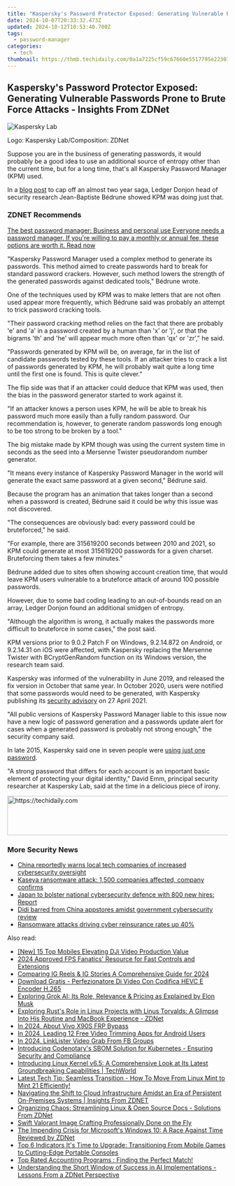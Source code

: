 ```yaml
---
title: "Kaspersky's Password Protector Exposed: Generating Vulnerable Passwords Prone to Brute Force Attacks - Insights From ZDNet"
date: 2024-10-07T20:33:32.473Z
updated: 2024-10-12T10:53:40.700Z
tags:
  - password-manager
categories:
  - tech
thumbnail: https://thmb.techidaily.com/0a1a7225cf59c67660e5517795e22301d6d92dc2445c6377515e5503eb99dcd0.jpg
---
```


## Kaspersky's Password Protector Exposed: Generating Vulnerable Passwords Prone to Brute Force Attacks - Insights From ZDNet

![Kaspersky Lab](https://www.zdnet.com/a/img/resize/8f85b12f566bbc9afa244aba24d65e004cca46d1/2019/03/19/a24c7bc2-2208-42b8-9308-6d2f4e3fa87a/kaspersky.jpg?auto=webp&width=1280)

Logo: Kaspersky Lab/Composition: ZDNet

Suppose you are in the business of generating passwords, it would probably be a good idea to use an additional source of entropy other than the current time, but for a long time, that's all Kaspersky Password Manager (KPM) used. 

In a [blog post](https://donjon.ledger.com/kaspersky-password-manager/) to cap off an almost two year saga, Ledger Donjon head of security research Jean-Baptiste Bédrune showed KPM was doing just that. 

### **ZDNET** Recommends

[The best password manager: Business and personal use Everyone needs a password manager. If you're willing to pay a monthly or annual fee, these options are worth it.  Read now](https://www.zdnet.com/article/best-password-manager/)

"Kaspersky Password Manager used a complex method to generate its passwords. This method aimed to create passwords hard to break for standard password crackers. However, such method lowers the strength of the generated passwords against dedicated tools," Bédrune wrote. 

One of the techniques used by KPM was to make letters that are not often used appear more frequently, which Bédrune said was probably an attempt to trick password cracking tools. 

"Their password cracking method relies on the fact that there are probably 'e' and 'a' in a password created by a human than 'x' or 'j', or that the bigrams 'th' and 'he' will appear much more often than 'qx' or 'zr'," he said. 

"Passwords generated by KPM will be, on average, far in the list of candidate passwords tested by these tools. If an attacker tries to crack a list of passwords generated by KPM, he will probably wait quite a long time until the first one is found. This is quite clever." 

The flip side was that if an attacker could deduce that KPM was used, then the bias in the password generator started to work against it. 

"If an attacker knows a person uses KPM, he will be able to break his password much more easily than a fully random password. Our recommendation is, however, to generate random passwords long enough to be too strong to be broken by a tool." 

The big mistake made by KPM though was using the current system time in seconds as the seed into a Mersenne Twister pseudorandom number generator. 

"It means every instance of Kaspersky Password Manager in the world will generate the exact same password at a given second," Bédrune said. 

Because the program has an animation that takes longer than a second when a password is created, Bédrune said it could be why this issue was not discovered. 

"The consequences are obviously bad: every password could be bruteforced," he said. 

"For example, there are 315619200 seconds between 2010 and 2021, so KPM could generate at most 315619200 passwords for a given charset. Bruteforcing them takes a few minutes." 

Bédrune added due to sites often showing account creation time, that would leave KPM users vulnerable to a bruteforce attack of around 100 possible passwords. 

However, due to some bad coding leading to an out-of-bounds read on an array, Ledger Donjon found an additional smidgen of entropy. 

"Although the algorithm is wrong, it actually makes the passwords more difficult to bruteforce in some cases," the post said. 

KPM versions prior to 9.0.2 Patch F on Windows, 9.2.14.872 on Android, or 9.2.14.31 on iOS were affected, with Kaspersky replacing the Mersenne Twister with BCryptGenRandom function on its Windows version, the research team said. 

Kaspersky was informed of the vulnerability in June 2019, and released the fix version in October that same year. In October 2020, users were notified that some passwords would need to be generated, with Kaspersky publishing its [security advisory](https://support.kaspersky.com/general/vulnerability.aspx?el=12430#270421) on 27 April 2021\. 

"All public versions of Kaspersky Password Manager liable to this issue now have a new logic of password generation and a passwords update alert for cases when a generated password is probably not strong enough," the security company said. 

In late 2015, Kaspersky said one in seven people were [using just one password](https://www.zdnet.com/article/kaspersky-1-in-7-people-use-one-password/). 

"A strong password that differs for each account is an important basic element of protecting your digital identity," David Emm, principal security researcher at Kaspersky Lab, said at the time in a delicious piece of irony. 

<!-- affiliate ads begin -->
<a href="https://appsumo.8odi.net/c/5597632/2137379/7443" target="_top" id="2137379">
  <img src="//a.impactradius-go.com/display-ad/7443-2137379" border="0" alt="https://techidaily.com" width="728" height="90"/>
</a>
<img height="0" width="0" src="https://appsumo.8odi.net/i/5597632/2137379/7443" style="position:absolute;visibility:hidden;" border="0" />
<!-- affiliate ads end -->

### More Security News

* [China reportedly warns local tech companies of increased cybersecurity oversight](https://www.zdnet.com/article/china-reportedly-warns-local-tech-companies-of-increased-cybersecurity-oversight/)
* [Kaseya ransomware attack: 1,500 companies affected, company confirms](https://www.zdnet.com/article/kaseya-ransomware-attack-1500-companies-affected-company-confirms/)
* [Japan to bolster national cybersecurity defence with 800 new hires: Report](https://www.zdnet.com/article/japan-to-bolster-national-cybersecurity-defence-with-800-new-hires-report/)
* [Didi barred from China appstores amidst government cybersecurity review](https://www.zdnet.com/article/didi-barred-from-china-appstores-amidst-government-cybersecurity-review/)
* [Ransomware attacks driving cyber reinsurance rates up 40%](https://www.zdnet.com/article/ransomware-attacks-driving-cyber-reinsurance-rates-up-40/)

<ins class="adsbygoogle"
     style="display:block"
     data-ad-format="autorelaxed"
     data-ad-client="ca-pub-7571918770474297"
     data-ad-slot="1223367746"></ins>

<ins class="adsbygoogle"
     style="display:block"
     data-ad-client="ca-pub-7571918770474297"
     data-ad-slot="8358498916"
     data-ad-format="auto"
     data-full-width-responsive="true"></ins>

<span class="atpl-alsoreadstyle">Also read:</span>
<div><ul>
<li><a href="https://extra-tips.techidaily.com/new-15-top-mobiles-elevating-dji-video-production-value/"><u>[New] 15 Top Mobiles Elevating DJi Video Production Value</u></a></li>
<li><a href="https://fox-friendly.techidaily.com/2024-approved-fps-fanatics-resource-for-fast-controls-and-extensions/"><u>2024 Approved FPS Fanatics' Resource for Fast Controls and Extensions</u></a></li>
<li><a href="https://instagram-videos.techidaily.com/comparing-ig-reels-and-ig-stories-a-comprehensive-guide-for-2024/"><u>Comparing IG Reels & IG Stories A Comprehensive Guide for 2024</u></a></li>
<li><a href="https://vp-tips.techidaily.com/download-gratis-perfezionatore-di-video-con-codifica-hevc-e-encoder-h265/"><u>Download Gratis - Perfezionatore Di Video Con Codifica HEVC E Encoder H.265</u></a></li>
<li><a href="https://tech-hub.techidaily.com/exploring-grok-ai-its-role-relevance-and-pricing-as-explained-by-elon-musk/"><u>Exploring Grok AI: Its Role, Relevance & Pricing as Explained by Elon Musk</u></a></li>
<li><a href="https://app-tips.techidaily.com/exploring-rusts-role-in-linux-projects-with-linus-torvalds-a-glimpse-into-his-routine-and-macbook-experience-zdnet/"><u>Exploring Rust's Role in Linux Projects with Linus Torvalds: A Glimpse Into His Routine and MacBook Experience - ZDNet</u></a></li>
<li><a href="https://bypass-frp.techidaily.com/in-2024-about-vivo-x90s-frp-bypass-by-drfone-android/"><u>In 2024, About Vivo X90S FRP Bypass</u></a></li>
<li><a href="https://fox-info.techidaily.com/in-2024-leading-12-free-video-trimming-apps-for-android-users/"><u>In 2024, Leading 12 Free Video Trimming Apps for Android Users</u></a></li>
<li><a href="https://facebook-video-content.techidaily.com/in-2024-linklister-video-grab-from-fb-groups/"><u>In 2024, LinkLister Video Grab From FB Groups</u></a></li>
<li><a href="https://app-tips.techidaily.com/introducing-codenotarys-sbom-solution-for-kubernetes-ensuring-security-and-compliance/"><u>Introducing Codenotary's SBOM Solution for Kubernetes - Ensuring Security and Compliance</u></a></li>
<li><a href="https://app-tips.techidaily.com/introducing-linux-kernel-v65-a-comprehensive-look-at-its-latest-groundbreaking-capabilities-techworld/"><u>Introducing Linux Kernel v6.5: A Comprehensive Look at Its Latest Groundbreaking Capabilities | TechWorld</u></a></li>
<li><a href="https://app-tips.techidaily.com/latest-tech-tip-seamless-transition-how-to-move-from-linux-mint-to-mint-21-efficiently/"><u>Latest Tech Tip: Seamless Transition - How To Move From Linux Mint to Mint 21 Efficiently!</u></a></li>
<li><a href="https://app-tips.techidaily.com/navigating-the-shift-to-cloud-infrastructure-amidst-an-era-of-persistent-on-premises-systems-insights-from-zdnet/"><u>Navigating the Shift to Cloud Infrastructure Amidst an Era of Persistent On-Premises Systems | Insights From ZDNET</u></a></li>
<li><a href="https://app-tips.techidaily.com/organizing-chaos-streamlining-linux-and-open-source-docs-solutions-from-zdnet/"><u>Organizing Chaos: Streamlining Linux & Open Source Docs - Solutions From ZDNet</u></a></li>
<li><a href="https://youtube-clips.techidaily.com/swift-valorant-image-crafting-professionally-done-on-the-fly/"><u>Swift Valorant Image Crafting Professionally Done on the Fly</u></a></li>
<li><a href="https://app-tips.techidaily.com/the-impending-crisis-for-microsofts-windows-10-a-race-against-time-reviewed-by-zdnet/"><u>The Impending Crisis for Microsoft's Windows 10: A Race Against Time Reviewed by ZDNet</u></a></li>
<li><a href="https://buynow-marvelous.techidaily.com/top-6-indicators-its-time-to-upgrade-transitioning-from-mobile-games-to-cutting-edge-portable-consoles/"><u>Top 6 Indicators It's Time to Upgrade: Transitioning From Mobile Games to Cutting-Edge Portable Consoles</u></a></li>
<li><a href="https://app-tips.techidaily.com/top-rated-accounting-programs-finding-the-perfect-match/"><u>Top Rated Accounting Programs : Finding the Perfect Match!</u></a></li>
<li><a href="https://app-tips.techidaily.com/understanding-the-short-window-of-success-in-ai-implementations-lessons-from-a-zdnet-perspective/"><u>Understanding the Short Window of Success in AI Implementations - Lessons From a ZDNet Perspective</u></a></li>
</ul></div>

